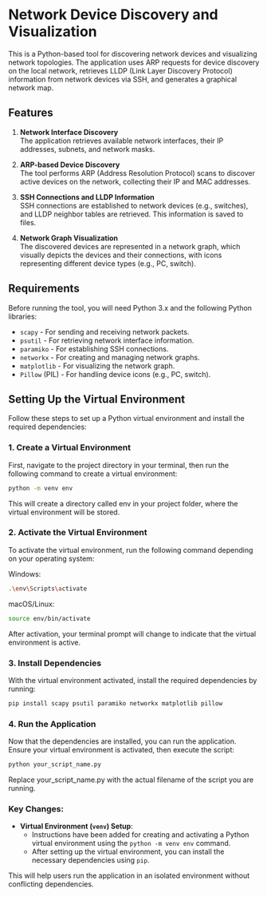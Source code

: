 # Network Device Discovery and Visualization

This is a Python-based tool for discovering network devices and visualizing network topologies. The application uses ARP requests for device discovery on the local network, retrieves LLDP (Link Layer Discovery Protocol) information from network devices via SSH, and generates a graphical network map.

## Features

1. **Network Interface Discovery**  
   The application retrieves available network interfaces, their IP addresses, subnets, and network masks.

2. **ARP-based Device Discovery**  
   The tool performs ARP (Address Resolution Protocol) scans to discover active devices on the network, collecting their IP and MAC addresses.

3. **SSH Connections and LLDP Information**  
   SSH connections are established to network devices (e.g., switches), and LLDP neighbor tables are retrieved. This information is saved to files.

4. **Network Graph Visualization**  
   The discovered devices are represented in a network graph, which visually depicts the devices and their connections, with icons representing different device types (e.g., PC, switch).

## Requirements

Before running the tool, you will need Python 3.x and the following Python libraries:

- `scapy` - For sending and receiving network packets.
- `psutil` - For retrieving network interface information.
- `paramiko` - For establishing SSH connections.
- `networkx` - For creating and managing network graphs.
- `matplotlib` - For visualizing the network graph.
- `Pillow` (PIL) - For handling device icons (e.g., PC, switch).

## Setting Up the Virtual Environment

Follow these steps to set up a Python virtual environment and install the required dependencies:

### 1. Create a Virtual Environment

First, navigate to the project directory in your terminal, then run the following command to create a virtual environment:

```bash
python -m venv env
```
This will create a directory called env in your project folder, where the virtual environment will be stored.
### 2. Activate the Virtual Environment
To activate the virtual environment, run the following command depending on your operating system:

Windows:
```bash
.\env\Scripts\activate
```
macOS/Linux:
```bash
source env/bin/activate
```
   After activation, your terminal prompt will change to indicate that the virtual environment is active.

### 3. Install Dependencies
With the virtual environment activated, install the required dependencies by running:
```bash
pip install scapy psutil paramiko networkx matplotlib pillow
```
### 4. Run the Application
Now that the dependencies are installed, you can run the application. Ensure your virtual environment is activated, then execute the script:

```bash
python your_script_name.py
```
   Replace your_script_name.py with the actual filename of the script you are running.

### Key Changes:
- **Virtual Environment (`venv`) Setup**: 
   - Instructions have been added for creating and activating a Python virtual environment using the `python -m venv env` command.
   - After setting up the virtual environment, you can install the necessary dependencies using `pip`.
  
This will help users run the application in an isolated environment without conflicting dependencies.
